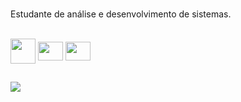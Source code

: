 ### 

Estudante de análise e desenvolvimento de sistemas.


</div>
<div style="display: inline_block"><br>
  <img align="center"  height="40" width="40" <img src="https://cdn.jsdelivr.net/gh/devicons/devicon/icons/java/java-original-wordmark.svg" />
  <img align="center"  height="30" width="40" <img src="https://cdn.jsdelivr.net/gh/devicons/devicon/icons/c/c-original.svg" />
  <img align="center"  height="30" width="40" <img src="https://cdn.jsdelivr.net/gh/devicons/devicon/icons/html5/html5-original.svg" />

</div>

##

<div> 
  <a href="https://www.linkedin.com/in/mfrdiego/" target="_blank"><img src="https://img.shields.io/badge/LinkedIn-0077B5?style=for-the-badge&logo=linkedin&logoColor=white" target="_blank"></a>
